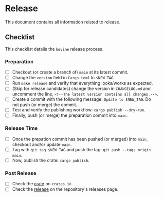 # Release

This document contains all information related to release.

## Checklist

This checklist details the `bovine` release process.

### Preparation

- [ ] Checkout (or create a branch of) `main` at its latest commit.
- [ ] Change the `version` field in `Cargo.toml` to `$NEW_TAG`.
- [ ] Run `make release` and verify that everything looks/works as expected.
- [ ] (Skip for release candidates) change the version in `CHANGELOG.md` and uncomment the line, `<!--The latest version contains all changes.-->`.
- [ ] Create a commit with the following message: `Update to $NEW_TAG`. Do not push (or merge) the commit.
- [ ] Test and verify the publishing workflow: `cargo publish --dry-run`.
- [ ] Finally, push (or merge) the preparation commit into `main`.

### Release Time

- [ ] Once the prepation commit has been pushed (or merged) into `main`, checkout and/or update `main`.
- [ ] Tag with `git tag $NEW_TAG` and push the tag: `git push --tags origin main`.
- [ ] Now, publish the crate: `cargo publish`.

### Post Release

- [ ] Check the [crate](https://crates.io/crates/bovine) on `crates.io`.
- [ ] Check the [release](https://github.com/nickgerace/bovine/releases) on the repository's releases page.
